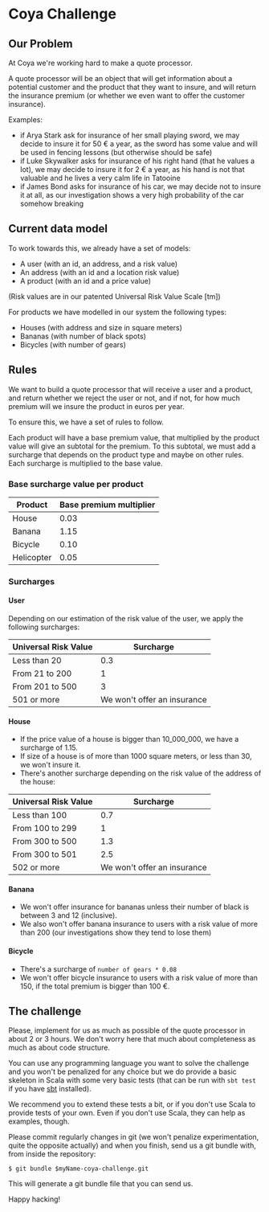# Coya Challenge

## Our Problem

At Coya we're working hard to make a quote processor.

A quote processor will be an object that will get information about a potential customer and the product that they want to insure, and will return the insurance premium (or whether we even want to offer the customer insurance).

Examples:

- if Arya Stark ask for insurance of her small playing sword, we may decide to insure it for 50 € a year, as the sword has some value and will be used in fencing lessons (but otherwise should be safe)
- if Luke Skywalker asks for insurance of his right hand (that he values a lot), we may decide to insure it for 2 € a year, as his hand is not that valuable and he lives a very calm life in Tatooine
- if James Bond asks for insurance of his car, we may decide not to insure it at all, as our investigation shows a very high probability of the car somehow breaking

## Current data model

To work towards this, we already have a set of models:

- A user (with an id, an address, and a risk value)
- An address (with an id and a location risk value)
- A product (with an id and a price value)

(Risk values are in our patented Universal Risk Value Scale [tm])

For products we have modelled in our system the following types:

- Houses (with address and size in square meters)
- Bananas (with number of black spots)
- Bicycles (with number of gears)

## Rules

We want to build a quote processor that will receive a user and a product, and return whether we reject the user or not, and if not, for how much premium will we insure the product in euros per year.

To ensure this, we have a set of rules to follow.

Each product will have a base premium value, that multiplied by the product value will give an subtotal for the premium. To this subtotal, we must add a surcharge that depends on the product type and maybe on other rules. Each surcharge is multiplied to the base value.

### Base surcharge value per product

| Product    | Base premium multiplier |
|------------|-------------------------|
| House      | 0.03                    |
| Banana     | 1.15                    |
| Bicycle    | 0.10                    |
| Helicopter | 0.05                    |

### Surcharges

#### User

Depending on our estimation of the risk value of the user, we apply the following surcharges:

| Universal Risk Value | Surcharge                   |
|----------------------|-----------------------------|
| Less than 20         | 0.3                         |
| From 21 to 200       | 1                           |
| From 201 to 500      | 3                           |
| 501 or more          | We won't offer an insurance |

#### House

- If the price value of a house is bigger than 10_000_000, we have a surcharge of 1.15.
- If size of a house is of more than 1000 square meters, or less than 30, we won't insure it.
- There's another surcharge depending on the risk value of the address of the house:

| Universal Risk Value | Surcharge                   |
|----------------------|-----------------------------|
| Less than 100        | 0.7                         |
| From 100 to 299      | 1                           |
| From 300 to 500      | 1.3                         |
| From 300 to 501      | 2.5                         |
| 502 or more          | We won't offer an insurance |

#### Banana

- We won't offer insurance for bananas unless their number of black is between 3 and 12 (inclusive).
- We also won't offer banana insurance to users with a risk value of more than 200 (our investigations show they tend to lose them)

#### Bicycle

- There's a surcharge of `number of gears * 0.08`
- We won't offer bicycle insurance to users with a risk value of more than 150, if the total premium is bigger than 100 €.

## The challenge

Please, implement for us as much as possible of the quote processor in about 2 or 3 hours. We don't worry here that much about completeness as much as about code structure.

You can use any programming language you want to solve the challenge and you won't be penalized for any choice but we do provide a basic skeleton in Scala with some very basic tests (that can be run with `sbt test` if you have [sbt](http://www.scala-sbt.org/) installed).

We recommend you to extend these tests a bit, or if you don't use Scala to provide tests of your own. Even if you don't use Scala, they can help as examples, though.

Please commit regularly changes in git (we won't penalize experimentation, quite the opposite actually) and when you finish, send us a git bundle with, from inside the repository:

```
$ git bundle $myName-coya-challenge.git
```

This will generate a git bundle file that you can send us.

Happy hacking!

